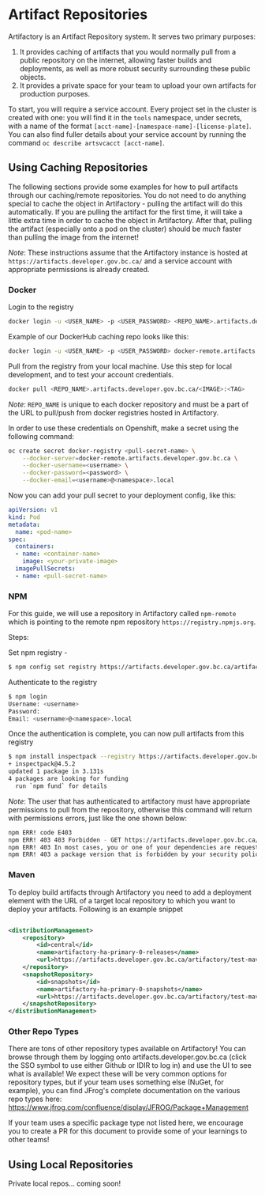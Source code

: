 
# Artifact Repositories

Artifactory is an Artifact Repository system. It serves two primary purposes:

1. It provides caching of artifacts that you would normally pull from a public repository on the internet, allowing faster builds and deployments, as well as more robust security surrounding these public objects.
2. It provides a private space for your team to upload your own artifacts for production purposes.

To start, you will require a service account. Every project set in the cluster is created with one: you will find it in the `tools` namespace, under secrets, with a name of the format `[acct-name]-[namespace-name]-[license-plate]`.
You can also find fuller details about your service account by running the command `oc describe artsvcacct [acct-name]`.

## Using Caching Repositories

The following sections provide some examples for how to pull artifacts through our caching/remote repositories.
You do not need to do anything special to cache the object in Artifactory - pulling the artifact will do this automatically. 
If you are pulling the artifact for the first time, it will take a little extra time in order to cache the object in Artifactory.
After that, pulling the artifact (especially onto a pod on the cluster) should be *much* faster than pulling the image from the internet!

*Note*: These instructions assume that the Artifactory instance is hosted at `https://artifacts.developer.gov.bc.ca/` and a service account with appropriate permissions is already created.

### Docker

Login to the registry

```bash
docker login -u <USER_NAME> -p <USER_PASSWORD> <REPO_NAME>.artifacts.developer.gov.bc.ca
```

Example of our DockerHub caching repo looks like this:

```bash
docker login -u <USER_NAME> -p <USER_PASSWORD> docker-remote.artifacts.developer.gov.bc.ca
```

Pull from the registry from your local machine. Use this step for local development, and to test your account credentials.

```bash
docker pull <REPO_NAME>.artifacts.developer.gov.bc.ca/<IMAGE>:<TAG>
```
*Note*: `REPO_NAME` is unique to each docker repository and must be a part of the URL to pull/push from docker registries hosted in Artifactory.

In order to use these credentials on Openshift, make a secret using the following command:

```bash
oc create secret docker-registry <pull-secret-name> \
    --docker-server=docker-remote.artifacts.developer.gov.bc.ca \
    --docker-username=<username> \
    --docker-password=<password> \
    --docker-email=<username>@<namespace>.local
```

Now you can add your pull secret to your deployment config, like this:

```yaml
apiVersion: v1
kind: Pod
metadata:
  name: <pod-name>
spec:
  containers:
  - name: <container-name>
    image: <your-private-image>
  imagePullSecrets:
  - name: <pull-secret-name>
```

### NPM

For this guide, we will use a repository in Artifactory called `npm-remote` which is pointing to the remote npm repository `https://registry.npmjs.org`.

Steps:

Set npm registry -

```bash
$ npm config set registry https://artifacts.developer.gov.bc.ca/artifactory/api/npm/npm-remote/
```

Authenticate to the registry

```bash
$ npm login
Username: <username>
Password:
Email: <username>@<namespace>.local
```

Once the authentication is complete, you can now pull artifacts from this registry

```bash
$ npm install inspectpack --registry https://artifacts.developer.gov.bc.ca/artifactory/api/npm/npm-remote/
+ inspectpack@4.5.2
updated 1 package in 3.131s
4 packages are looking for funding
  run `npm fund` for details
```
*Note*: The user that has authenticated to artifactory must have appropriate permissions to pull from the repository, otherwise this command will return with permissions errors, just like the one shown below:

```bash
npm ERR! code E403
npm ERR! 403 403 Forbidden - GET https://artifacts.developer.gov.bc.ca/artifactory/api/npm/npm-remote/inspectpack
npm ERR! 403 In most cases, you or one of your dependencies are requesting
npm ERR! 403 a package version that is forbidden by your security policy.
```

### Maven

To deploy build artifacts through Artifactory you need to add a deployment element with the URL of a target local repository to which you want to deploy your artifacts. Following is an example snippet

```xml

<distributionManagement>
    <repository>
        <id>central</id>
        <name>artifactory-ha-primary-0-releases</name>
        <url>https://artifacts.developer.gov.bc.ca/artifactory/test-maven-repo</url>
    </repository>
    <snapshotRepository>
        <id>snapshots</id>
        <name>artifactory-ha-primary-0-snapshots</name>
        <url>https://artifacts.developer.gov.bc.ca/artifactory/test-maven-repo</url>
    </snapshotRepository>
</distributionManagement>
```

### Other Repo Types

There are tons of other repository types available on Artifactory! 
You can browse through them by logging onto artifacts.developer.gov.bc.ca (click the SSO symbol to use either Github or IDIR to log in) and use the UI to see what is available!
We expect these will be very common options for repository types, but if your team uses something else (NuGet, for example), you can find JFrog's complete documentation on the various repo types here:
https://www.jfrog.com/confluence/display/JFROG/Package+Management

If your team uses a specific package type not listed here, we encourage you to create a PR for this document to provide some of your learnings to other teams!


## Using Local Repositories

Private local repos... coming soon!
